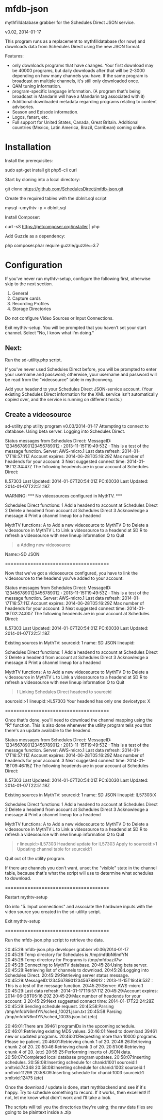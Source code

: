 mfdb-json
=========

mythfilldatabase grabber for the Schedules Direct JSON service.

v0.02, 2014-01-17

This program runs as a replacement to mythfilldatabase (for now) and
downloads data from Schedules Direct using the new JSON format.

Features:

- only downloads programs that have changes. Your first download may be
  40000 programs, but daily downloads after that will be 2-3000 depending on
  how many channels you have.  If the same program is broadcast on multiple
  channels, it's still only downloaded once.
- QAM tuning information.
- program-specific language information. (A program that's being broadcast
  in Mandarin will have a Mandarin tag associated with it)
- Additional downloaded metadata regarding programs relating to content advisories.
- Season and Episode information.
- Logos, fanart, etc.
- Full support for United States, Canada, Great Britain. Additional
  countries (Mexico, Latin America, Brazil, Carribean) coming online.

Installation
============
Install the prerequisites:

sudo apt-get install git php5-cli curl

Start by cloning into a local directory:

git clone https://github.com/SchedulesDirect/mfdb-json.git

Create the required tables with the dbInit.sql script

mysql -umythtv -p < dbInit.sql

Install Composer:

curl -sS https://getcomposer.org/installer | php

Add Guzzle as a dependency:

php composer.phar require guzzle/guzzle:~3.7

Configuration
=============
If you've never run mythtv-setup, configure the following first, otherwise
skip to the next section.

1. General
2. Capture cards
3. Recording Profiles
7. Storage Directories

Do not configure Video Sources or Input Connections.

Exit mythtv-setup. You will be prompted that you haven't set your start
channel.  Select "No, I know what I'm doing."

Next:
-----
Run the sd-utility.php script.

If you've never used Schedules Direct before, you will be prompted to enter
your username and password; otherwise, your username and password will be
read from the "videosource" table in mythconverg.

Add your headend to your Schedules Direct JSON-service account.  (Your
existing Schedules Direct information for the XML service isn't
automatically copied over, and the service is running on different hosts.)

Create a videosource
--------------------

sd-utility.php utility program v0.03/2014-01-17
Attempting to connect to database.
Using beta server.
Logging into Schedules Direct.

Status messages from Schedules Direct:
MessageID: 1234567890123456789012 : 2013-11-15T19:49:53Z : This is a test of the message function.
Server: AWS-micro.1
Last data refresh: 2014-01-17T16:57:11Z
Account expires: 2014-06-28T05:16:29Z
Max number of headends for your account: 3
Next suggested connect time: 2014-01-18T12:34:47Z
The following headends are in your account at Schedules Direct:

IL57303  Last Updated: 2014-01-07T20:54:01Z
PC:60030         Last Updated: 2014-01-07T22:51:18Z

WARNING: *** No videosources configured in MythTV. ***

Schedules Direct functions:
1 Add a headend to account at Schedules Direct
2 Delete a headend from account at Schedules Direct
3 Acknowledge a message
4 Print a channel lineup for a headend

MythTV functions:
A to Add a new videosource to MythTV
D to Delete a videosource in MythTV
L to Link a videosource to a headend at SD
R to refresh a videosource with new lineup information
Q to Quit
>a
Adding new videosource

Name:>SD JSON

=====================================

Now that we've got a videosource configured, you have to link the
videosource to the headend you've added to your account.

Status messages from Schedules Direct:
MessageID: 1234567890123456789012 : 2013-11-15T19:49:53Z : This is a test of the message function.
Server: AWS-micro.1
Last data refresh: 2014-01-17T16:57:11Z
Account expires: 2014-06-28T05:16:29Z
Max number of headends for your account: 3
Next suggested connect time: 2014-01-18T02:24:00Z
The following headends are in your account at Schedules Direct:

IL57303  Last Updated: 2014-01-07T20:54:01Z
PC:60030         Last Updated: 2014-01-07T22:51:18Z

Existing sources in MythTV:
sourceid: 1     name: SD JSON   lineupid:

Schedules Direct functions:
1 Add a headend to account at Schedules Direct
2 Delete a headend from account at Schedules Direct
3 Acknowledge a message
4 Print a channel lineup for a headend

MythTV functions:
A to Add a new videosource to MythTV
D to Delete a videosource in MythTV
L to Link a videosource to a headend at SD
R to refresh a videosource with new lineup information
Q to Quit
>l
Linking Schedules Direct headend to sourceid

sourceid:>1
lineupid:>IL57303
Your headend has only one devicetype: X

=====================================

Once that's done, you'll need to download the channel mapping using the "R"
function.  This is also done whenever the utility program tells you that
there's an update available to the headend.

Status messages from Schedules Direct:
MessageID: 1234567890123456789012 : 2013-11-15T19:49:53Z : This is a test of the message function.
Server: AWS-micro.1
Last data refresh: 2014-01-17T16:57:11Z
Account expires: 2014-06-28T05:16:29Z
Max number of headends for your account: 3
Next suggested connect time: 2014-01-18T09:46:15Z
The following headends are in your account at Schedules Direct:

IL57303  Last Updated: 2014-01-07T20:54:01Z
PC:60030         Last Updated: 2014-01-07T22:51:18Z

Existing sources in MythTV:
sourceid: 1     name: SD JSON   lineupid: IL57303:X

Schedules Direct functions:
1 Add a headend to account at Schedules Direct
2 Delete a headend from account at Schedules Direct
3 Acknowledge a message
4 Print a channel lineup for a headend

MythTV functions:
A to Add a new videosource to MythTV
D to Delete a videosource in MythTV
L to Link a videosource to a headend at SD
R to refresh a videosource with new lineup information
Q to Quit
>r
lineupid:>IL57303
Headend update for IL57303
Apply to sourceid:>1
Updating channel table for sourceid:1

Quit out of the utility program.

If there are channels you don't want, unset the "visible" state in the
channel table, because that's what the script will use to determine what
schedules to download.

=====================================

Restart mythtv-setup

Go into "5. Input connections" and associate the hardware inputs with the
video source you created in the sd-utility script.

Exit mythtv-setup

=====================================


Run the mfdb-json.php script to retrieve the data.

20:45:28:mfdb-json.php developer grabber v0.06/2014-01-17
20:45:28:Temp directory for Schedules is /tmp/mfdbN6mfYN
20:45:28:Temp directory for Programs is /tmp/mfdbaziI7w
20:45:28:Connecting to MythTV database.
20:45:28:Using beta server.
20:45:28:Retrieving list of channels to download.
20:45:28:Logging into Schedules Direct.
20:45:29:Retrieving server status message.
20:45:29:MessageID:1234567890123456789012 : 2013-11-15T19:49:53Z : This is a test of the message function.
20:45:29:Server: AWS-micro.1
20:45:29:Last data refresh: 2014-01-17T16:57:11Z
20:45:29:Account expires: 2014-06-28T05:16:29Z
20:45:29:Max number of headends for your account: 3
20:45:29:Next suggested connect time: 2014-01-17T22:24:28Z
20:45:29:Sending schedule request.
20:45:58:Parsing /tmp/mfdbN6mfYN/sched_10021.json.txt
20:45:58:Parsing /tmp/mfdbN6mfYN/sched_10035.json.txt
(etc)

20:46:01:There are 39461 programIDs in the upcoming schedule.
20:46:01:Retrieving existing MD5 values.
20:46:01:Need to download 39461 new or updated programs.
20:46:01:Requesting more than 10000 programs. Please be patient.
20:46:01:Retrieving chunk 1 of 20.
20:46:26:Retrieving chunk 2 of 20.
20:50:46:Retrieving chunk 3 of 20.
20:51:06:Retrieving chunk 4 of 20.
(etc)
20:55:25:Performing inserts of JSON data.
20:58:07:Completed local database program updates.
20:58:07:Inserting schedules.
20:58:08:Inserting schedule for chanid:1001 sourceid:1 xmltvid:74348
20:58:08:Inserting schedule for chanid:1002 sourceid:1 xmltvid:11299
20:58:09:Inserting schedule for chanid:1003 sourceid:1 xmltvid:12475
(etc)

Once the download / update is done, start mythbackend and see if it's happy. 
Try to schedule something to record.  If it works, then excellent!  If not,
let me know what didn't work and I'll take a look.

The scripts will tell you the directories they're using; the raw data files
are going to be plaintext inside a .zip

